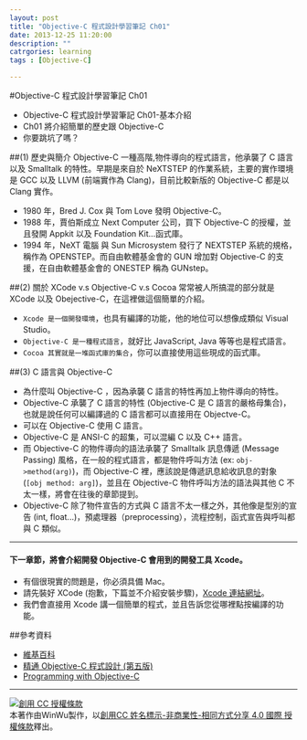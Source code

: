 ```yaml
---
layout: post
title: "Objective-C 程式設計學習筆記 Ch01"
date: 2013-12-25 11:20:00
description: ""
catrgories: learning
tags : [Objective-C]

---
```


#Objective-C 程式設計學習筆記 Ch01

* Objective-C 程式設計學習筆記 Ch01-基本介紹
* Ch01 將介紹簡單的歷史跟 Objective-C
* 你要跳坑了嗎？

##(1) 歷史與簡介
Objective-C 一種高階,物件導向的程式語言，他承襲了 C 語言以及 Smalltalk 的特性。早期是來自於 NeXTSTEP 的作業系統，主要的實作環境是 GCC 以及 LLVM (前端實作為 Clang)，目前比較新版的 Objective-C 都是以 Clang 實作。

* 1980 年，Bred J. Cox 與 Tom Love 發明 Objective-C。
* 1988 年，賈伯斯成立 Next Computer 公司，買下 Objective-C 的授權，並且發開 Appkit 以及 Foundation Kit...函式庫。
* 1994 年，NeXT 電腦 與 Sun Microsystem 發行了 NEXTSTEP 系統的規格，稱作為 OPENSTEP。而自由軟體基金會的 GUN 增加對 Objective-C 的支援，在自由軟體基金會的 ONESTEP 稱為 GUNstep。


##(2) 關於 XCode v.s Objective-C v.s Cocoa
常常被人所搞混的部分就是 XCode 以及 Obejective-C，在這裡做這個簡單的介紹。

* `Xcode 是一個開發環境`，也具有編譯的功能，他的地位可以想像成類似 Visual Studio。
* `Objective-C 是一種程式語言`，就好比 JavaScript, Java 等等也是程式語言。
* `Cocoa 其實就是一堆函式庫的集合`，你可以直接使用這些現成的函式庫。

##(3) C 語言與 Objective-C

* 為什麼叫 Objective-C ，因為承襲 C 語言的特性再加上物件導向的特性。
* Objective-C 承襲了 C 語言的特性 (Objective-C 是 C 語言的嚴格母集合)，也就是說任何可以編譯過的 C 語言都可以直接用在 Objectve-C。
* 可以在 Objective-C 使用 C 語言。
* Objective-C 是 ANSI-C 的超集，可以混編 C 以及 C++ 語言。
* 而 Objective-C 的物件導向的語法承襲了 Smalltalk 訊息傳遞 (Message Passing) 風格，在一般的程式語言，都是物件呼叫方法 (ex: `obj->method(arg)`)，而 Objective-C 裡，應該說是傳遞訊息給收訊息的對象 (`[obj method: arg]`)，並且在 Objective-C 物件呼叫方法的語法與其他 C 不太一樣，將會在往後的章節提到。
* Objective-C 除了物件宣告的方式與 C 語言不太一樣之外，其他像是型別的宣告 (int, float...)，預處理器（preprocessing），流程控制，函式宣告與呼叫都與 C 類似。


---

#### 下一章節，將會介紹開發 Objective-C 會用到的開發工具 Xcode。
* 有個很現實的問題是，你必須具備 Mac。
* 請先裝好 XCode (抱歉，下篇並不介紹安裝步驟)，[Xcode 連結網址](https://developer.apple.com/xcode/)。
* 我們會直接用 Xcode 講一個簡單的程式，並且告訴您從哪裡點按編譯的功能。




##參考資料
* [維基百科](http://zh.wikipedia.org/wiki/Objective-C)
* [精通 Objective-C 程式設計 (第五版)](http://www.books.com.tw/products/0010574124)
* [Programming with Objective-C](https://developer.apple.com/library/mac/documentation/cocoa/conceptual/ProgrammingWithObjectiveC/Introduction/Introduction.html#//apple_ref/doc/uid/TP40011210-CH1-SW1)

---

<a rel="license" href="http://creativecommons.org/licenses/by-nc-sa/4.0/"><img alt="創用 CC 授權條款" style="border-width:0" src="http://i.creativecommons.org/l/by-nc-sa/4.0/88x31.png" /></a><br />本著作由<span xmlns:cc="http://creativecommons.org/ns#" property="cc:attributionName">WinWu</span>製作，以<a rel="license" href="http://creativecommons.org/licenses/by-nc-sa/4.0/">創用CC 姓名標示-非商業性-相同方式分享 4.0 國際 授權條款</a>釋出。
